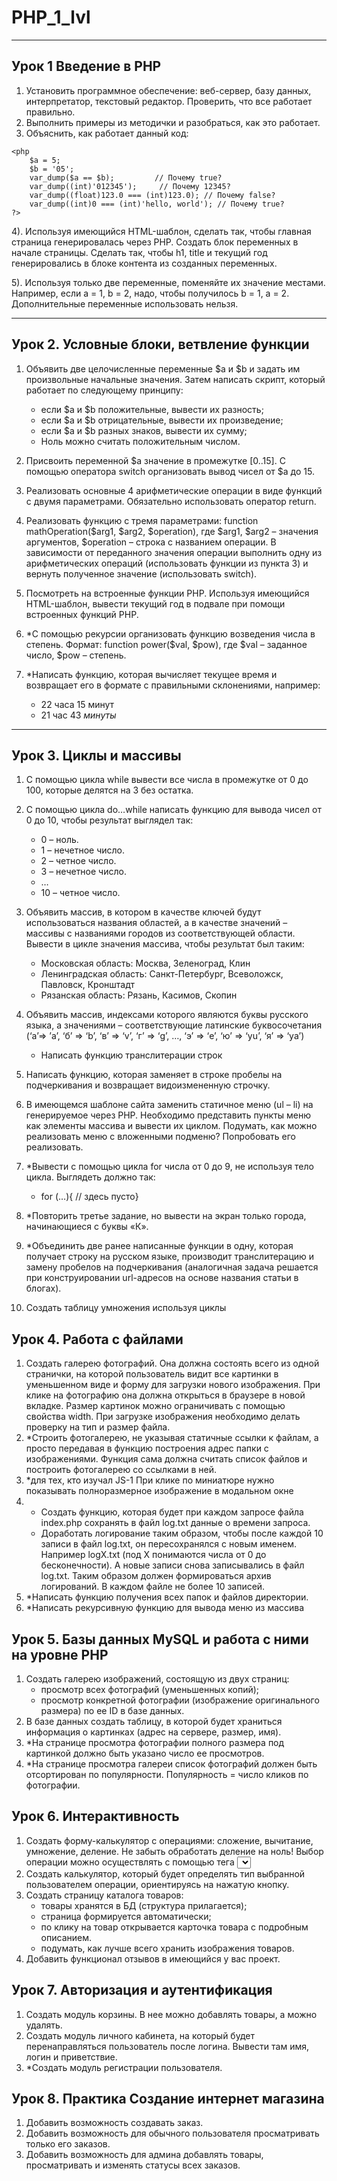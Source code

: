 # PHP_1_lvl


---
## Урок 1  Введение в PHP


1. Установить программное обеспечение: веб-сервер, базу данных, интерпретатор, текстовый редактор. Проверить, что все работает правильно.
2. Выполнить примеры из методички и разобраться, как это работает.
3. Объяснить, как работает данный код:
```
<php
    $a = 5;
    $b = '05';
    var_dump($a == $b);         // Почему true?
    var_dump((int)'012345');     // Почему 12345?
    var_dump((float)123.0 === (int)123.0); // Почему false?
    var_dump((int)0 === (int)'hello, world'); // Почему true?
?>
```

4). Используя имеющийся HTML-шаблон, сделать так, чтобы главная страница генерировалась через PHP. Создать блок переменных в начале страницы. Сделать так, чтобы h1, title и текущий год генерировались в блоке контента из созданных переменных.

5). Используя только две переменные, поменяйте их значение местами. Например, если a = 1, b = 2, надо, чтобы получилось b = 1, a = 2. Дополнительные переменные использовать нельзя.

---
## Урок 2. Условные блоки, ветвление функции


1. Объявить две целочисленные переменные $a и $b и задать им произвольные начальные значения. Затем написать скрипт, который работает по следующему принципу:
   - если $a и $b положительные, вывести их разность;
   - если $а и $b отрицательные, вывести их произведение;
   - если $а и $b разных знаков, вывести их сумму;
   - Ноль можно считать положительным числом.

2. Присвоить переменной $а значение в промежутке [0..15]. С помощью оператора switch организовать вывод чисел от $a до 15.
3. Реализовать основные 4 арифметические операции в виде функций с двумя параметрами. Обязательно использовать оператор return.
4. Реализовать функцию с тремя параметрами: function mathOperation($arg1, $arg2, $operation), где $arg1, $arg2 – значения аргументов, $operation – строка с названием операции. В зависимости от переданного значения операции выполнить одну из арифметических операций (использовать функции из пункта 3) и вернуть полученное значение (использовать switch).
5. Посмотреть на встроенные функции PHP. Используя имеющийся HTML-шаблон, вывести текущий год в подвале при помощи встроенных функций PHP.
6. *С помощью рекурсии организовать функцию возведения числа в степень. Формат: function power($val, $pow), где $val – заданное число, $pow – степень.
7. *Написать функцию, которая вычисляет текущее время и возвращает его в формате с правильными склонениями, например:
   - 22 часа 15 минут
   - 21 час 43 _минуты_
---


## Урок 3. Циклы и массивы

1. С помощью цикла while вывести все числа в промежутке от 0 до 100, которые делятся на 3 без остатка.

2. С помощью цикла do…while написать функцию для вывода чисел от 0 до 10, чтобы результат выглядел так:
   - 0 – ноль.
   - 1 – нечетное число.
   - 2 – четное число.
   - 3 – нечетное число.
   - …
   - 10 – четное число. 
3. Объявить массив, в котором в качестве ключей будут использоваться названия областей, а в качестве значений – массивы с названиями городов из соответствующей области. Вывести в цикле значения массива, чтобы результат был таким:
   - Московская область:
   Москва, Зеленоград, Клин
   - Ленинградская область:
   Санкт-Петербург, Всеволожск, Павловск, Кронштадт
   - Рязанская область: 
   Рязань, Касимов, Скопин
   
4. Объявить массив, индексами которого являются буквы русского языка, а значениями – соответствующие латинские буквосочетания (‘а’=> ’a’, ‘б’ => ‘b’, ‘в’ => ‘v’, ‘г’ => ‘g’, …, ‘э’ => ‘e’, ‘ю’ => ‘yu’, ‘я’ => ‘ya’)
   - Написать функцию транслитерации строк
  
5. Написать функцию, которая заменяет в строке пробелы на подчеркивания и возвращает видоизмененную строчку.
6. В имеющемся шаблоне сайта заменить статичное меню (ul – li) на генерируемое через PHP. Необходимо представить пункты меню как элементы массива и вывести их циклом. Подумать, как можно реализовать меню с вложенными подменю? Попробовать его реализовать.
7. *Вывести с помощью цикла for числа от 0 до 9, не используя тело цикла. Выглядеть должно так:
   - for (…){ // здесь пусто}
8. *Повторить третье задание, но вывести на экран только города, начинающиеся с буквы «К».
9. *Объединить две ранее написанные функции в одну, которая получает строку на русском языке, производит транслитерацию и замену пробелов на подчеркивания (аналогичная задача решается при конструировании url-адресов на основе названия статьи в блогах).
10. Создать таблицу умножения используя циклы

## Урок 4. Работа с файлами

1. Создать галерею фотографий. Она должна состоять всего из одной странички, на которой пользователь видит все картинки в уменьшенном виде и форму для загрузки нового изображения. При клике на фотографию она должна открыться в браузере в новой вкладке. Размер картинок можно ограничивать с помощью свойства width. При загрузке изображения необходимо делать проверку на тип и размер файла.
2. *Строить фотогалерею, не указывая статичные ссылки к файлам, а просто передавая в функцию построения адрес папки с изображениями. Функция сама должна считать список файлов и построить фотогалерею со ссылками в ней.
3. *для тех, кто изучал JS-1  При клике по миниатюре нужно показывать полноразмерное изображение в модальном окне
4.
    - Создать функцию, которая будет при каждом запросе файла index.php сохранять в файл log.txt данные о времени запроса.
    - Доработать логирование таким образом, чтобы после каждой 10 записи в файл log.txt, он пересохранялся с новым именем. Например logX.txt (под Х понимаются числа от 0 до бесконечности). А новые записи снова записывались в файл log.txt. Таким образом должен формироваться архив логирований. В каждом файле не более 10 записей.
5.  *Написать функцию получения всех папок и файлов директории.
6.  *Написать рекурсивную функцию для вывода меню из массива

## Урок 5. Базы данных MySQL и работа с ними на уровне PHP

1. Создать галерею изображений, состоящую из двух страниц:
   - просмотр всех фотографий (уменьшенных копий);
   - просмотр конкретной фотографии (изображение оригинального размера) по ее ID в базе данных.
2. В базе данных создать таблицу, в которой будет храниться информация о картинках (адрес на сервере, размер, имя).
3. *На странице просмотра фотографии полного размера под картинкой должно быть указано число ее просмотров.
4. *На странице просмотра галереи список фотографий должен быть отсортирован по популярности. Популярность = число кликов по фотографии.


## Урок 6. Интерактивность

1. Создать форму-калькулятор с операциями: сложение, вычитание, умножение, деление. Не забыть обработать деление на ноль! Выбор операции можно осуществлять с помощью тега <select>.
2. Создать калькулятор, который будет определять тип выбранной пользователем операции, ориентируясь на нажатую кнопку.
3. Создать страницу каталога товаров:
    - товары хранятся в БД (структура прилагается);
    - страница формируется автоматически;
    - по клику на товар открывается карточка товара с подробным описанием.
    - подумать, как лучше всего хранить изображения товаров.
4. Добавить функционал отзывов в имеющийся у вас проект.

## Урок 7. Авторизация и аутентификация

1. Создать модуль корзины. В нее можно добавлять товары, а можно удалять.
2. Создать модуль личного кабинета, на который будет перенаправляться пользователь после логина. Вывести там имя, логин и приветствие.
3. *Создать модуль регистрации пользователя.

## Урок 8. Практика Создание интернет магазина

1. Добавить возможность создавать заказ.
2. Добавить возможность для обычного пользователя просматривать только его заказов.
3. Добавить возможность для админа добавлять товары, просматривать и изменять статусы всех заказов.
